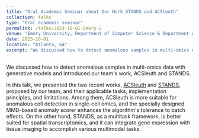 ```yaml
---
title: "Oral Academic Seminar about Our Work STANDS and ACSleuth"
collection: talks
type: "Oral academic seminar"
permalink: /talks/2023-10-01-Emory-2
venue: "Emory University, Department of Computer Science & Department of Biostatistics and Bioinformatics"
date: 2023-10-01
location: "Atlanta, GA"
excerpt: "We discussed how to detect anomalous samples in multi-omics data with generative models and introduced our team's work, ACSleuth and STANDS."
---
```


We discussed how to detect anomalous samples in multi-omics data with generative models and introduced our team's work, ACSleuth and STANDS.

In this talk, we presented the two recent works, [ACSleuth](/portfolios/portfolio-3/) and [STANDS](/portfolios/portfolio-4/), proposed by our team, and their applicable tasks, implementation principles, and limitations. Among them, ACSleuth is more suitable for anomalous cell detection in single-cell omics, and the specially designed MMD-based anomaly scorer enhances the algorithm's tolerance to batch effects. On the other hand, STANDS, as a multitask framework, is better suited for spatial transcriptomics, and it can integrate gene expression with tissue imaging to accomplish various multimodal tasks.





